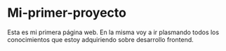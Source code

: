 # Mi-primer-proyecto

Esta es mi primera página web. En la misma voy a ir plasmando todos los conocimientos que estoy adquiriendo sobre desarrollo frontend.
